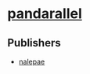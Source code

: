 # [pandarallel](https://pypi.org/project/pandarallel)



## Publishers
- [nalepae](https://pypi.org/user/nalepae)

